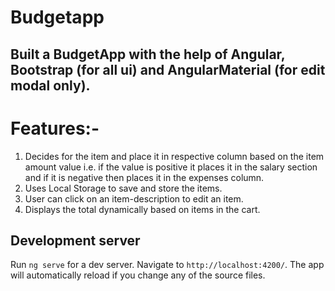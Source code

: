 # Budgetapp

## Built a BudgetApp with the help of Angular, Bootstrap (for all ui) and AngularMaterial (for edit modal only).


# Features:-

  1. Decides for the item and place it in respective column based on the item amount value i.e. if the value is positive it places it in the salary section and if it is negative       then places it in the expenses column.
  2. Uses Local Storage to save and store the items.
  3. User can click on an item-description to edit an item.
  4. Displays the total dynamically based on items in the cart.

## Development server

Run `ng serve` for a dev server. Navigate to `http://localhost:4200/`. The app will automatically reload if you change any of the source files.

